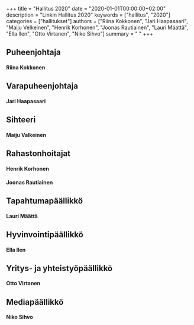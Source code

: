 +++
title = "Hallitus 2020"
date = "2020-01-01T00:00:00+02:00"
description = "Linkin Hallitus 2020"
keywords = ["hallitus", "2020"]
categories = ["hallitukset"]
authors = ["Riina Kokkonen", "Jari Haapasaari", "Maiju Velkeinen", "Henrik Korhonen", "Joonas Rautiainen", "Lauri Määttä", "Ella Ilen", "Otto Virtanen", "Niko Sihvo"]
summary = " "
+++

## Puheenjohtaja
#### Riina Kokkonen

## Varapuheenjohtaja
#### Jari Haapasaari

## Sihteeri
#### Maiju Valkeinen

## Rahastonhoitajat
#### Henrik Korhonen
#### Joonas Rautiainen

## Tapahtumapäällikkö
#### Lauri Määttä

## Hyvinvointipäällikkö
#### Ella Ilen

## Yritys- ja yhteistyöpäällikkö
#### Otto Virtanen

## Mediapäällikkö
#### Niko Sihvo
